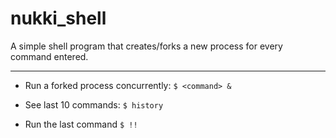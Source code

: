 # nukki_shell

A simple shell program that creates/forks a new process for every command entered.

---
* Run a forked process concurrently: `$ <command> &`  

* See last 10 commands: `$ history` 

* Run the last command `$ !!`
